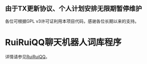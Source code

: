 ## 由于TX更新协议、个人计划安排无限期暂停维护
各位可根据GPL v3许可证利用本项目代码，感谢各位长期以来的支持。
# RuiRuiQQ聊天机器人词库程序
详情请参见[RuiRuiQQ](https://github.com/hxl9654/RuiRuiQQ)。